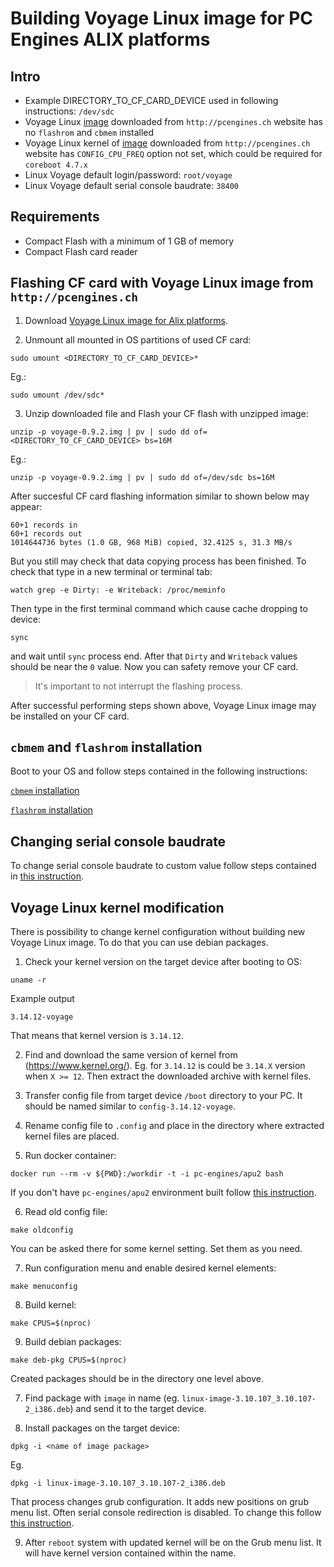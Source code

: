Building Voyage Linux image for PC Engines ALIX platforms
=========================================================

Intro
-----
* Example DIRECTORY_TO_CF_CARD_DEVICE used in following instructions: `/dev/sdc`
* Voyage Linux [image](http://pcengines.ch/file/voyage-0.9.2.img.zip) 
downloaded from `http://pcengines.ch` website has no `flashrom` and `cbmem` 
installed
* Voyage Linux kernel of [image](http://pcengines.ch/file/voyage-0.9.2.img.zip) 
downloaded from `http://pcengines.ch` website has `CONFIG_CPU_FREQ` option not 
set, which could be required for `coreboot 4.7.x`
* Linux Voyage default login/password: `root/voyage`
* Linux Voyage default serial console baudrate: `38400`

Requirements
------------
* Compact Flash with a minimum of 1 GB of memory
* Compact Flash card reader

Flashing CF card with Voyage Linux image from `http://pcengines.ch`
-------------------------------------------------------------------

1. Download [Voyage Linux image for Alix platforms](http://pcengines.ch/file/voyage-0.9.2.img.zip).

2. Unmount all mounted in OS partitions of used CF card:

```
sudo umount <DIRECTORY_TO_CF_CARD_DEVICE>*
```
Eg.:
```
sudo umount /dev/sdc*
```

3. Unzip downloaded file and Flash your CF flash with unzipped image:

```
unzip -p voyage-0.9.2.img | pv | sudo dd of=<DIRECTORY_TO_CF_CARD_DEVICE> bs=16M

```

Eg.:
```
unzip -p voyage-0.9.2.img | pv | sudo dd of=/dev/sdc bs=16M
```

After succesful CF card flashing information similar to shown below may appear:
```
60+1 records in
60+1 records out
1014644736 bytes (1.0 GB, 968 MiB) copied, 32.4125 s, 31.3 MB/s
```

But you still may check that data copying process has been finished. To check 
that type in a new terminal or terminal tab:

```
watch grep -e Dirty: -e Writeback: /proc/meminfo
```

Then type in the first terminal command which cause cache dropping to device:
```
sync
```
and wait until `sync` process end. After that `Dirty` and `Writeback` values
should be near the `0` value. Now you can safety remove your CF card.

> It's important to not interrupt the flashing process.

After successful performing steps shown above, Voyage Linux image may be 
installed on your CF card.

`cbmem` and `flashrom` installation
-----------------------------------

Boot to your OS and follow steps contained in the following instructions:

[`cbmem` installation](./cbmem_building.md)

[`flashrom` installation](./flashrom_building.md)

Changing serial console baudrate
--------------------------------

To change serial console baudrate to custom value follow steps 
contained in [this instruction](./os_boot_serial_console.md).

Voyage Linux kernel modification
--------------------------------

There is possibility to change kernel configuration without building new Voyage 
Linux image. To do that you can use debian packages. 

1. Check your kernel version on the target device after booting to OS:

```
uname -r
```
Example output
```
3.14.12-voyage
```
That means that kernel version is `3.14.12`.

2. Find and download the same version of kernel from (https://www.kernel.org/).
Eg. for `3.14.12` is could be `3.14.X` version when `X >= 12`.
Then extract the downloaded archive with kernel files.

3. Transfer config file from target device `/boot` directory to your PC. It 
should be named similar to `config-3.14.12-voyage`.

4. Rename config file to `.config` and place in the directory where 
extracted kernel files are placed.

5. Run docker container:

```
docker run --rm -v ${PWD}:/workdir -t -i pc-engines/apu2 bash
```

If you don't have `pc-engines/apu2` environment built follow [this instruction](./building_env.md).

6. Read old config file:

```
make oldconfig
```

You can be asked there for some kernel setting. Set them as you need. 

7. Run configuration menu and enable desired kernel elements:

```
make menuconfig
```

8. Build kernel:

```
make CPUS=$(nproc)
```

9. Build debian packages:

```
make deb-pkg CPUS=$(nproc)
```

Created packages should be in the directory one level above.

7. Find package with `image` in name 
(eg. `linux-image-3.10.107_3.10.107-2_i386.deb`) and send it to the target 
device.

8. Install packages on the target device:

```
dpkg -i <name of image package>
```

Eg.
```
dpkg -i linux-image-3.10.107_3.10.107-2_i386.deb
```

That process changes grub configuration. It adds new positions on grub menu 
list. Often serial console redirection is disabled. To change this follow
[this instruction](./os_boot_serial_console.md).

9. After `reboot` system with updated kernel will be on the Grub menu list.
It will have kernel version contained within the name.

